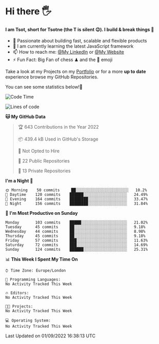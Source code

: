 # Hi there :raised_hand_with_fingers_splayed:
#### I am Tsot, short for Tsotne (the T is silent :wink:). I build & break things :space_invader:
- :telescope: Passionate about building fast, scalable and flexible products
- :seedling: I am currently learning the latest JavaScript framework 
- :mailbox: How to reach me: [@My LinkedIn](https://www.linkedin.com/in/tsotne-gvadzabia/) or [@My Website](https://tsotne.co.uk/contact)
- :zap: Fun Fact: Big Fan of chess ♟ and the 👾 emoji

Take a look at my Projects on my [Portfolio](https://tsotne.co.uk/) or for a more **up to date** experience browse my GitHub Repositories.

You can see some statistics below!:space_invader:
<!--START_SECTION:waka-->
![Code Time](http://img.shields.io/badge/Code%20Time-761%20hrs%202%20mins-blue)

![Lines of code](https://img.shields.io/badge/From%20Hello%20World%20I%27ve%20Written-624%20Thousand%20lines%20of%20code-blue)

**🐱 My GitHub Data** 

> 🏆 643 Contributions in the Year 2022
 > 
> 📦 439.4 kB Used in GitHub's Storage 
 > 
> 🚫 Not Opted to Hire
 > 
> 📜 22 Public Repositories 
 > 
> 🔑 13 Private Repositories  
 > 
**I'm a Night 🦉** 

```text
🌞 Morning    50 commits     ██░░░░░░░░░░░░░░░░░░░░░░░   10.2% 
🌆 Daytime    120 commits    ██████░░░░░░░░░░░░░░░░░░░   24.49% 
🌃 Evening    164 commits    ████████░░░░░░░░░░░░░░░░░   33.47% 
🌙 Night      156 commits    ████████░░░░░░░░░░░░░░░░░   31.84%

```
📅 **I'm Most Productive on Sunday** 

```text
Monday       103 commits    █████░░░░░░░░░░░░░░░░░░░░   21.02% 
Tuesday      45 commits     ██░░░░░░░░░░░░░░░░░░░░░░░   9.18% 
Wednesday    44 commits     ██░░░░░░░░░░░░░░░░░░░░░░░   8.98% 
Thursday     45 commits     ██░░░░░░░░░░░░░░░░░░░░░░░   9.18% 
Friday       57 commits     ███░░░░░░░░░░░░░░░░░░░░░░   11.63% 
Saturday     72 commits     ███░░░░░░░░░░░░░░░░░░░░░░   14.69% 
Sunday       124 commits    ██████░░░░░░░░░░░░░░░░░░░   25.31%

```


📊 **This Week I Spent My Time On** 

```text
⌚︎ Time Zone: Europe/London

💬 Programming Languages: 
No Activity Tracked This Week

🔥 Editors: 
No Activity Tracked This Week

🐱‍💻 Projects: 
No Activity Tracked This Week

💻 Operating System: 
No Activity Tracked This Week

```


 Last Updated on 01/09/2022 16:38:13 UTC
<!--END_SECTION:waka-->
